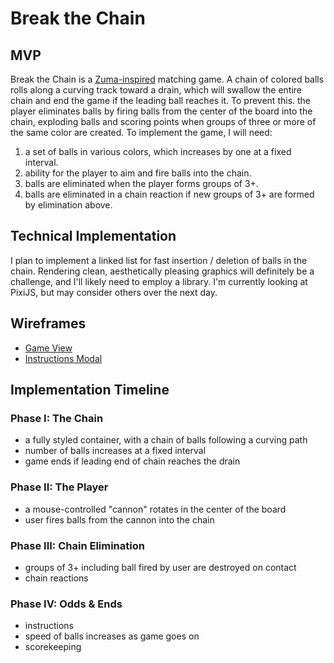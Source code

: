 # Break the Chain #

## MVP ##

Break the Chain is a [Zuma-inspired](https://en.wikipedia.org/wiki/Zuma_(video_game)) matching game.  A chain of colored balls rolls along a curving track toward a drain, which will swallow the entire chain and end the game if the leading ball reaches it.  To prevent this. the player eliminates balls by firing balls from the center of the board into the chain, exploding balls and scoring points when groups of three or more of the same color are created.  To implement the game, I will need:

1. a set of balls in various colors, which increases by one at a fixed interval.
2. ability for the player to aim and fire balls into the chain.
3. balls are eliminated when the player forms groups of 3+.
4. balls are eliminated in a chain reaction if new groups of 3+ are formed by elimination above.

## Technical Implementation ##

I plan to implement a linked list for fast insertion / deletion of balls in the chain.  Rendering clean, aesthetically pleasing graphics will definitely be a challenge, and I'll likely need to employ a library.  I'm currently looking at PixiJS, but may consider others over the next day.

## Wireframes ##

* [Game View](game_view.png)
* [Instructions Modal](modal.png)

## Implementation Timeline ##

### Phase I: The Chain ###

* a fully styled container, with a chain of balls following a curving path
* number of balls increases at a fixed interval
* game ends if leading end of chain reaches the drain

### Phase II: The Player ###

* a mouse-controlled "cannon" rotates in the center of the board
* user fires balls from the cannon into the chain

### Phase III: Chain Elimination ###

* groups of 3+ including ball fired by user are destroyed on contact
* chain reactions

### Phase IV: Odds & Ends ###

* instructions
* speed of balls increases as game goes on
* scorekeeping
